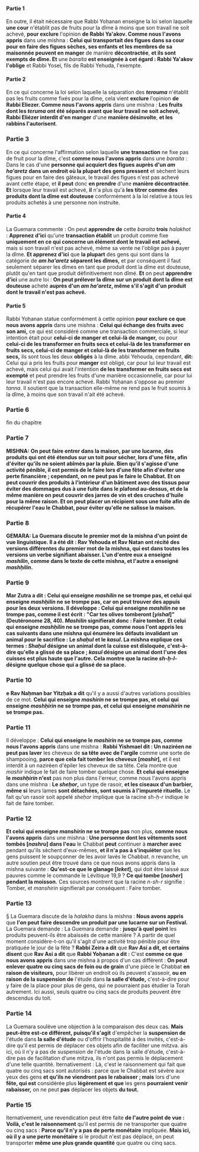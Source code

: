 #### Partie 1
En outre, il était nécessaire que Rabbi Yoḥanan enseigne la loi selon laquelle <b>une cour</b> n'établit pas de fruits pour la dîme à moins que son travail ne soit achevé, <b>pour exclure</b> l'opinion <b>de Rabbi Ya'akov. Comme nous l'avons appris</b> dans une mishna : <b>Celui qui transportait des figues dans sa cour pour en faire des figues sèches, ses enfants et les membres de sa maisonnée peuvent en manger</b> de manière <b>décontractée</b>, <b>et ils sont exempts de dîme. Et</b> une <i>baraita</i> <b>est enseignée à cet égard : Rabbi Ya'akov l'oblige</b> et Rabbi Yosei, fils de Rabbi Yehuda, l'exempte</b>.

#### Partie 2
En ce qui concerne la loi selon laquelle la séparation des <b><i>terouma</i></b> n'établit pas les fruits comme fixés pour la dîme, cela vient <b>exclure</b> l'opinion <b>de Rabbi Eliezer. Comme nous l'avons appris</b> dans une mishna : <b>Les fruits dont les <i>teruma</i> ont été séparés avant que leur travail ne soit achevé, Rabbi Eliézer interdit d'en manger</b> d'une <b>manière désinvolte</b>, <b>et les rabbins l'autorisent</b>.

### Partie 3
En ce qui concerne l'affirmation selon laquelle <b>une transaction</b> ne fixe pas de fruit pour la dîme, c'est <b>comme nous l'avons appris</b> dans une <i>baraita</i> : Dans le cas d'une <b>personne qui acquiert des figues auprès d'un <i>am ha'aretz</i> dans un endroit où la plupart des gens pressent</b> et sèchent leurs figues pour en faire des gâteaux, le travail des figues n'est pas achevé avant cette étape, et <b>il peut</b> donc <b>en prendre</b> d'une <b>manière décontractée</b>. <b>Et</b> lorsque leur travail est achevé, <b>il</b> n'a plus qu'à <b>les titrer comme des produits dont la dîme est douteuse</b> conformément à la loi relative à tous les produits achetés à une personne non instruite.

#### Partie 4
La Guemara commente : On peut <b>apprendre de</b> cette <i>baraita</i> <b>trois</b> <i>halakhot</i> : <b>Apprenez d'ici</b> qu'une <b>transaction établit</b> un produit comme fixe <b>uniquement en ce qui concerne un élément dont le travail est achevé,</b> mais si son travail n'est pas achevé, même sa vente ne l'oblige pas à payer la dîme. <b>Et apprenez d'ici</b> que <b>la plupart</b> des gens qui sont dans la catégorie de <b><i>am ha'aretz</i> séparent les dîmes,</b> et par conséquent il faut seulement séparer les dîmes en tant que produit dont la dîme est douteuse, plutôt qu'en tant que produit définitivement non dîmé. <b>Et</b> on peut <b>apprendre d'ici</b> une autre loi : <b>On peut prélever la dîme sur un produit dont la dîme est douteuse</b> acheté <b>auprès d'un <i>am ha'aretz</i>, même s'il s'agit d'un produit dont le travail n'est pas achevé.</b>

#### Partie 5
Rabbi Yoḥanan statue conformément à cette opinion <b>pour exclure ce que nous avons appris</b> dans une mishna : <b>Celui qui échange des fruits avec son ami,</b> ce qui est considéré comme une transaction commerciale, si leur intention était pour <b>celui-ci de manger et celui-là de manger,</b> ou pour <b>celui-ci de les transformer en fruits secs et celui-là de les transformer en fruits secs, celui-ci de manger et celui-là de les transformer en fruits secs,</b> ils sont tous les deux <b>obligés</b> à la dîme. abbi Yehouda, cependant, <b>dit:</b> Celui qui a pris les fruits pour <b>manger</b> est obligé, car pour lui leur travail est achevé, mais celui qui avait l'intention <b>de les transformer en fruits secs est exempté</b> et peut prendre les fruits d'une manière occasionnelle, car pour lui leur travail n'est pas encore achevé. Rabbi Yoḥanan s'oppose au premier <i>tanna</i>. Il soutient que la transaction elle-même ne rend pas le fruit soumis à la dîme, à moins que son travail n'ait été achevé.

### Partie 6
fin du chapitre

### Partie 7
<strong>MISHNA:</strong> <b>On peut faire entrer dans la maison, par une lucarne, des produits qui ont été étendus sur un toit pour sécher, lors d'une fête, afin d'éviter qu'ils ne soient abîmés par la pluie. Bien qu'il s'agisse d'une activité pénible, il est permis de le faire lors d'une fête afin d'éviter une perte financière ; <b>cependant,</b> on ne peut pas le faire <b>le Chabbat. Et on peut couvrir des produits</b> à l'intérieur d'un bâtiment <b>avec des tissus</b> pour éviter des dommages <b>dus à une fuite</b> dans le plafond au-dessus, <b>et de la même manière</b> on peut couvrir des <b>jarres de vin et des cruches d'huile</b> pour la même raison. <b>Et on peut placer un récipient sous une fuite</b> afin de récupérer l'eau <b>le Chabbat,</b> pour éviter qu'elle ne salisse la maison.

### Partie 8
<strong>GEMARA:</strong> La Guemara discute le premier mot de la mishna d'un point de vue linguistique. <b>Il a été dit : Rav Yehouda et Rav Natan</b> ont récité des versions différentes du premier mot de la mishna, qui est dans toutes les versions un verbe signifiant abaisser. <b>L'un</b> d'entre eux <b>a enseigné <i>mashilin</i>,</b> comme dans le texte de cette mishna, <b>et</b> l'autre <b>a enseigné <i>mashḥilin</i>.</b>

### Partie 9
<b>Mar Zutra a dit : Celui qui enseigne <i>mashilin</i> ne se trompe pas, et celui qui enseigne <i>mashḥilin</i> ne se trompe pas,</b> car on peut trouver des appuis pour les deux versions. Il développe : <b>Celui qui enseigne <i>mashilin</i> ne se trompe pas, comme il est écrit : "Car tes olives tomberont [<i>yishal</i>]"</b> (Deutéronome 28, 40). <i>Mashilin</i> signifierait donc : Faire tomber. <b>Et celui qui enseigne <i>mashḥilin</i> ne se trompe pas, comme nous l'ont appris</b> les cas suivants dans une mishna qui énumère les défauts invalidant un animal pour le sacrifice : <b>Le <i>shaḥul</i> et le <i>kasul</i>.</b> La mishna explique ces termes : <b><i>Shaḥul</i></b> désigne un animal <b>dont la cuisse est disloquée,</b> c'est-à-dire qu'elle a glissé de sa place ; <b><i>kasul</i></b> désigne un animal <b>dont l'une des cuisses est plus haute que l'autre.</b> Cela montre que la racine <i>sh-ḥ-l-</i> désigne quelque chose qui a glissé de sa place.

### Partie 10
e Rav Naḥman bar Yitzḥak a dit</b> qu'il y a aussi d'autres variations possibles de ce mot. <b>Celui qui enseigne <i>mashirin</i> ne se trompe pas, et celui qui enseigne <i>mashḥirin</i> ne se trompe pas, et celui qui enseigne <i>manshirin</i> ne se trompe pas.</b>

### Partie 11
Il développe : <b>Celui qui enseigne le <i>mashirin</i> ne se trompe pas, comme nous l'avons appris</b> dans une mishna : <b>Rabbi Yishmael dit : Un naziréen ne peut pas laver</b> les cheveux de <b>sa tête avec de l'argile</b> comme une sorte de shampooing, <b>parce que cela fait tomber les cheveux [<i>mashir</i>],</b> et il est interdit à un naziréen d'épiler les cheveux de sa tête. Cela montre que <i>mashir</i> indique le fait de faire tomber quelque chose. <b>Et celui qui enseigne le <i>mashḥirin</i> n'est</b> pas non plus dans l'erreur, comme nous l'avons appris</b> dans une mishna : <b>Le <i>sheḥor</i>,</b> un type de rasoir, <b>et les ciseaux d'un barbier, même si</b> leurs lames <b>sont détachées, sont soumis à l'impureté rituelle.</b> Le fait qu'un rasoir soit appelé <i>sheḥor</i> implique que la racine <i>sh-ḥ-r</i> indique le fait de faire tomber.

### Partie 12
<b>Et celui qui enseigne <i>manshirin</i> ne se trompe pas</b> non plus, <b>comme nous l'avons appris</b> dans une mishna : <b>Une personne dont les vêtements sont tombés [<i>nashru</i>] dans l'eau</b> le Chabbat <b>peut</b> continuer à <b>marcher avec</b> pendant qu'ils sèchent d'eux-mêmes, <b>et il n'a pas à s'inquiéter</b> que les gens puissent le soupçonner de les avoir lavés le Chabbat. n revanche, un autre soutien peut être trouvé dans ce que nous avons appris dans la mishna suivante : <b>Qu'est-ce que le glanage [<i>leket</i>],</b> qui doit être laissé aux pauvres comme le commande le Lévitique 19,9 ? <b>Ce qui tombe [<i>nosher</i>] pendant la moisson.</b> Ces sources montrent que la racine <i>n-sh-r</i> signifie : Tomber, et <i>manshirin</i> signifierait par conséquent : Faire tomber.

### Partie 13
§ La Guemara discute de la <i>halakha</i> dans la mishna : <b>Nous avons appris</b> que <b>l'on peut faire descendre un produit par une lucarne sur un Festival.</b> La Guemara demande : La Guemara demande : <b>jusqu'à quel point</b> les produits peuvent-ils être abaissés de cette manière ? A partir de quel moment considère-t-on qu'il s'agit d'une activité trop pénible pour être pratiquée le jour de la fête ? <b>Rabbi Zeira a dit</b> que <b>Rav Asi a dit, et certains disent</b> que <b>Rav Asi a dit</b> que <b>Rabbi Yoḥanan a dit :</b> C'est <b>comme ce que nous avons appris</b> dans une mishna à propos d'un cas différent : <b>On peut enlever quatre ou cinq sacs de foin ou de grain</b> d'une pièce le Chabbat <b>en raison de visiteurs,</b> pour libérer un endroit où ils peuvent s'asseoir, <b>ou en raison de la suspension de</b> l'étude dans <b>la salle d'étude,</b> c'est-à-dire pour y faire de la place pour plus de gens, qui ne pourraient pas étudier la Torah autrement. Ici aussi, seuls quatre ou cinq sacs de produits peuvent être descendus du toit.

### Partie 14
La Guemara soulève une objection à la comparaison des deux cas. <b>Mais peut-être est-ce différent, puisqu'il s'agit</b> d'empêcher la <b>suspension de</b> l'étude dans <b>la salle d'étude</b> ou d'offrir l'hospitalité à des invités, c'est-à-dire qu'il est permis de déplacer ces objets afin de faciliter une mitzva. ais ici, où il n'y a pas de suspension de l'étude dans la salle d'étude, c'est-à-dire pas de facilitation d'une mitzva, ils n'ont pas permis le déplacement d'une telle quantité. lternativement : Là, c'est le raisonnement qui fait que quatre ou cinq sacs sont autorisés : parce que le Chabbat est sévère</b> aux yeux des gens <b>et qu'ils ne viendront pas le rabaisser ; mais</b> lors d'une <b>fête, qui est</b> considérée plus <b>légèrement et que</b> les gens <b>pourraient venir rabaisser,</b> on ne peut <b>pas</b> déplacer les objets <b>du tout.</b>

### Partie 15
lternativement,</b> une revendication peut être faite <b>de l'autre point de vue : Voilà, c'est le raisonnement</b> qu'il est permis de ne transporter que quatre ou cinq sacs : <b>Parce qu'il n'y a pas de perte monétaire</b> impliquée. <b>Mais ici, où il y a une perte monétaire</b> si le produit n'est pas déplacé, on peut transporter <b>même une plus grande quantité</b> que quatre ou cinq sacs.